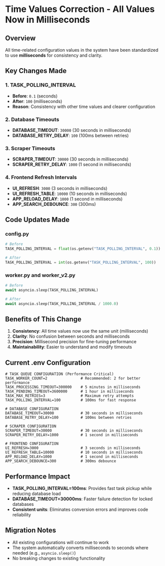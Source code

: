 # Time Values Correction - All Values Now in Milliseconds

## Overview

All time-related configuration values in the system have been standardized to use **milliseconds** for consistency and clarity.

## Key Changes Made

### 1. TASK_POLLING_INTERVAL
- **Before**: `0.1` (seconds)
- **After**: `100` (milliseconds)
- **Reason**: Consistency with other time values and clearer configuration

### 2. Database Timeouts
- **DATABASE_TIMEOUT**: `30000` (30 seconds in milliseconds)
- **DATABASE_RETRY_DELAY**: `100` (100ms between retries)

### 3. Scraper Timeouts
- **SCRAPER_TIMEOUT**: `30000` (30 seconds in milliseconds)
- **SCRAPER_RETRY_DELAY**: `1000` (1 second in milliseconds)

### 4. Frontend Refresh Intervals
- **UI_REFRESH**: `3000` (3 seconds in milliseconds)
- **UI_REFRESH_TABLE**: `10000` (10 seconds in milliseconds)
- **APP_RELOAD_DELAY**: `1000` (1 second in milliseconds)
- **APP_SEARCH_DEBOUNCE**: `300` (300ms)

## Code Updates Made

### config.py
```python
# Before
TASK_POLLING_INTERVAL = float(os.getenv("TASK_POLLING_INTERVAL", 0.1))

# After  
TASK_POLLING_INTERVAL = int(os.getenv("TASK_POLLING_INTERVAL", 100))
```

### worker.py and worker_v2.py
```python
# Before
await asyncio.sleep(TASK_POLLING_INTERVAL)

# After
await asyncio.sleep(TASK_POLLING_INTERVAL / 1000.0)
```

## Benefits of This Change

1. **Consistency**: All time values now use the same unit (milliseconds)
2. **Clarity**: No confusion between seconds and milliseconds
3. **Precision**: Millisecond precision for fine-tuning performance
4. **Maintainability**: Easier to understand and modify timeouts

## Current .env Configuration

```env
# TASK QUEUE CONFIGURATION (Performance Critical)
TASK_WORKER_COUNT=2               # Recommended: 2 for better performance
TASK_PROCESSING_TIMEOUT=300000    # 5 minutes in milliseconds
TASK_PENDING_TIMEOUT=3600000      # 1 hour in milliseconds
TASK_MAX_RETRIES=3                # Maximum retry attempts
TASK_POLLING_INTERVAL=100         # 100ms for fast response

# DATABASE CONFIGURATION
DATABASE_TIMEOUT=30000            # 30 seconds in milliseconds
DATABASE_RETRY_DELAY=100          # 100ms between retries

# SCRAPER CONFIGURATION  
SCRAPER_TIMEOUT=30000             # 30 seconds in milliseconds
SCRAPER_RETRY_DELAY=1000          # 1 second in milliseconds

# FRONTEND CONFIGURATION
UI_REFRESH=3000                   # 3 seconds in milliseconds
UI_REFRESH_TABLE=10000            # 10 seconds in milliseconds
APP_RELOAD_DELAY=1000             # 1 second in milliseconds
APP_SEARCH_DEBOUNCE=300           # 300ms debounce
```

## Performance Impact

- **TASK_POLLING_INTERVAL=100ms**: Provides fast task pickup while reducing database load
- **DATABASE_TIMEOUT=30000ms**: Faster failure detection for locked databases
- **Consistent units**: Eliminates conversion errors and improves code reliability

## Migration Notes

- All existing configurations will continue to work
- The system automatically converts milliseconds to seconds where needed (e.g., `asyncio.sleep()`)
- No breaking changes to existing functionality
